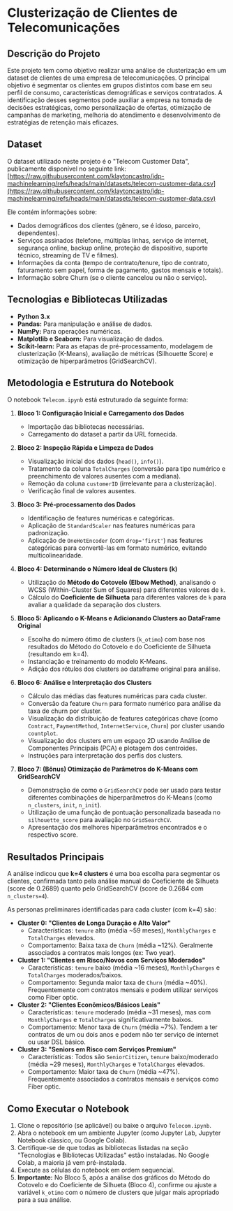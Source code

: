 # Clusterização de Clientes de Telecomunicações

## Descrição do Projeto

Este projeto tem como objetivo realizar uma análise de clusterização em um dataset de clientes de uma empresa de telecomunicações. O principal objetivo é segmentar os clientes em grupos distintos com base em seu perfil de consumo, características demográficas e serviços contratados. A identificação desses segmentos pode auxiliar a empresa na tomada de decisões estratégicas, como personalização de ofertas, otimização de campanhas de marketing, melhoria do atendimento e desenvolvimento de estratégias de retenção mais eficazes.

## Dataset

O dataset utilizado neste projeto é o "Telecom Customer Data", publicamente disponível no seguinte link:
[https://raw.githubusercontent.com/klaytoncastro/idp-machinelearning/refs/heads/main/datasets/telecom-customer-data.csv](https://raw.githubusercontent.com/klaytoncastro/idp-machinelearning/refs/heads/main/datasets/telecom-customer-data.csv)

Ele contém informações sobre:
* Dados demográficos dos clientes (gênero, se é idoso, parceiro, dependentes).
* Serviços assinados (telefone, múltiplas linhas, serviço de internet, segurança online, backup online, proteção de dispositivo, suporte técnico, streaming de TV e filmes).
* Informações da conta (tempo de contrato/tenure, tipo de contrato, faturamento sem papel, forma de pagamento, gastos mensais e totais).
* Informação sobre Churn (se o cliente cancelou ou não o serviço).

## Tecnologias e Bibliotecas Utilizadas

* **Python 3.x**
* **Pandas:** Para manipulação e análise de dados.
* **NumPy:** Para operações numéricas.
* **Matplotlib e Seaborn:** Para visualização de dados.
* **Scikit-learn:** Para as etapas de pré-processamento, modelagem de clusterização (K-Means), avaliação de métricas (Silhouette Score) e otimização de hiperparâmetros (GridSearchCV).

## Metodologia e Estrutura do Notebook

O notebook `Telecom.ipynb` está estruturado da seguinte forma:

1.  **Bloco 1: Configuração Inicial e Carregamento dos Dados**
    * Importação das bibliotecas necessárias.
    * Carregamento do dataset a partir da URL fornecida.

2.  **Bloco 2: Inspeção Rápida e Limpeza de Dados**
    * Visualização inicial dos dados (`head()`, `info()`).
    * Tratamento da coluna `TotalCharges` (conversão para tipo numérico e preenchimento de valores ausentes com a mediana).
    * Remoção da coluna `customerID` (irrelevante para a clusterização).
    * Verificação final de valores ausentes.

3.  **Bloco 3: Pré-processamento dos Dados**
    * Identificação de features numéricas e categóricas.
    * Aplicação de `StandardScaler` nas features numéricas para padronização.
    * Aplicação de `OneHotEncoder` (com `drop='first'`) nas features categóricas para convertê-las em formato numérico, evitando multicolinearidade.

4.  **Bloco 4: Determinando o Número Ideal de Clusters (k)**
    * Utilização do **Método do Cotovelo (Elbow Method)**, analisando o WCSS (Within-Cluster Sum of Squares) para diferentes valores de `k`.
    * Cálculo do **Coeficiente de Silhueta** para diferentes valores de `k` para avaliar a qualidade da separação dos clusters.

5.  **Bloco 5: Aplicando o K-Means e Adicionando Clusters ao DataFrame Original**
    * Escolha do número ótimo de clusters (`k_otimo`) com base nos resultados do Método do Cotovelo e do Coeficiente de Silhueta (resultando em k=4).
    * Instanciação e treinamento do modelo K-Means.
    * Adição dos rótulos dos clusters ao dataframe original para análise.

6.  **Bloco 6: Análise e Interpretação dos Clusters**
    * Cálculo das médias das features numéricas para cada cluster.
    * Conversão da feature `Churn` para formato numérico para análise da taxa de churn por cluster.
    * Visualização da distribuição de features categóricas chave (como `Contract`, `PaymentMethod`, `InternetService`, `Churn`) por cluster usando `countplot`.
    * Visualização dos clusters em um espaço 2D usando Análise de Componentes Principais (PCA) e plotagem dos centroides.
    * Instruções para interpretação dos perfis dos clusters.

7.  **Bloco 7: (Bônus) Otimização de Parâmetros do K-Means com GridSearchCV**
    * Demonstração de como o `GridSearchCV` pode ser usado para testar diferentes combinações de hiperparâmetros do K-Means (como `n_clusters`, `init`, `n_init`).
    * Utilização de uma função de pontuação personalizada baseada no `silhouette_score` para avaliação no `GridSearchCV`.
    * Apresentação dos melhores hiperparâmetros encontrados e o respectivo score.

## Resultados Principais

A análise indicou que **k=4 clusters** é uma boa escolha para segmentar os clientes, confirmada tanto pela análise manual do Coeficiente de Silhueta (score de 0.2689) quanto pelo GridSearchCV (score de 0.2684 com `n_clusters=4`).

As personas preliminares identificadas para cada cluster (com k=4) são:

* **Cluster 0: "Clientes de Longa Duração e Alto Valor"**
    * Características: `tenure` alto (média ~59 meses), `MonthlyCharges` e `TotalCharges` elevados.
    * Comportamento: Baixa taxa de `Churn` (média ~12%). Geralmente associados a contratos mais longos (ex: Two year).
* **Cluster 1: "Clientes em Risco/Novos com Serviços Moderados"**
    * Características: `tenure` baixo (média ~16 meses), `MonthlyCharges` e `TotalCharges` moderados/baixos.
    * Comportamento: Segunda maior taxa de `Churn` (média ~40%). Frequentemente com contratos mensais e podem utilizar serviços como Fiber optic.
* **Cluster 2: "Clientes Econômicos/Básicos Leais"**
    * Características: `tenure` moderado (média ~31 meses), mas com `MonthlyCharges` e `TotalCharges` significativamente baixos.
    * Comportamento: Menor taxa de `Churn` (média ~7%). Tendem a ter contratos de um ou dois anos e podem não ter serviço de internet ou usar DSL básico.
* **Cluster 3: "Seniors em Risco com Serviços Premium"**
    * Características: Todos são `SeniorCitizen`, `tenure` baixo/moderado (média ~29 meses), `MonthlyCharges` e `TotalCharges` elevados.
    * Comportamento: Maior taxa de `Churn` (média ~47%). Frequentemente associados a contratos mensais e serviços como Fiber optic.

## Como Executar o Notebook

1.  Clone o repositório (se aplicável) ou baixe o arquivo `Telecom.ipynb`.
2.  Abra o notebook em um ambiente Jupyter (como Jupyter Lab, Jupyter Notebook clássico, ou Google Colab).
3.  Certifique-se de que todas as bibliotecas listadas na seção "Tecnologias e Bibliotecas Utilizadas" estão instaladas. No Google Colab, a maioria já vem pré-instalada.
4.  Execute as células do notebook em ordem sequencial.
5.  **Importante:** No Bloco 5, após a análise dos gráficos do Método do Cotovelo e do Coeficiente de Silhueta (Bloco 4), confirme ou ajuste a variável `k_otimo` com o número de clusters que julgar mais apropriado para a sua análise.